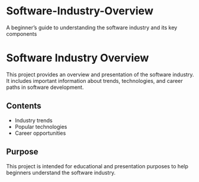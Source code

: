 # Software-Industry-Overview
A beginner’s guide to understanding the software industry and its key components
# Software Industry Overview

This project provides an overview and presentation of the software industry. It includes important information about trends, technologies, and career paths in software development.

## Contents
- Industry trends
- Popular technologies
- Career opportunities

## Purpose
This project is intended for educational and presentation purposes to help beginners understand the software industry.
